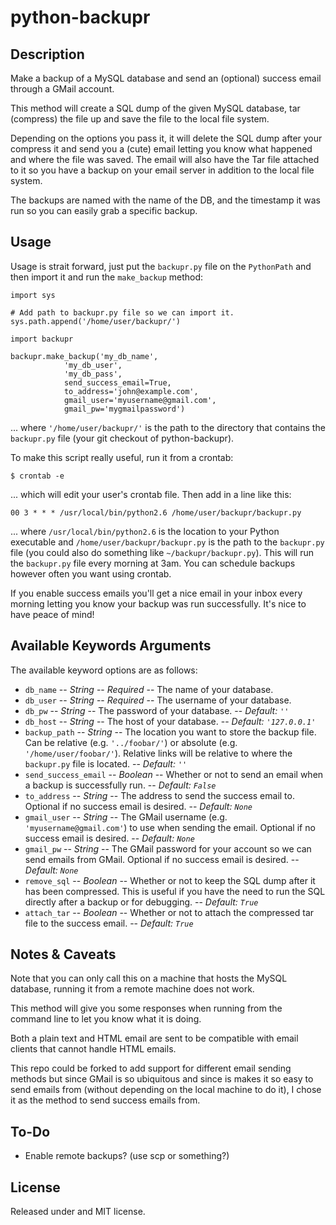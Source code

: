 # python-backupr

## Description

Make a backup of a MySQL database and send an (optional) success email through a GMail account.

This method will create a SQL dump of the given MySQL database, tar (compress) the file up and save the file to the local file system. 

Depending on the options you pass it, it will delete the SQL dump after your compress it and send you a (cute) email letting you know what happened and where the file was saved. The email will also have the Tar file attached to it so you have a backup on your email server in addition to the local file system.

The backups are named with the name of the DB, and the timestamp it was run so you can easily grab a specific backup.


## Usage

Usage is strait forward, just put the `backupr.py` file on the `PythonPath` and then import it and run the `make_backup` method:

    import sys
    
    # Add path to backupr.py file so we can import it.
    sys.path.append('/home/user/backupr/')
    
    import backupr
    
    backupr.make_backup('my_db_name', 
                'my_db_user', 
                'my_db_pass', 
                send_success_email=True,
                to_address='john@example.com', 
                gmail_user='myusername@gmail.com', 
                gmail_pw='mygmailpassword')

... where `'/home/user/backupr/'` is the path to the directory that contains the `backupr.py` file (your git checkout of python-backupr). 

To make this script really useful, run it from a crontab:

    $ crontab -e

... which will edit your user's crontab file. Then add in a line like this:

    00 3 * * * /usr/local/bin/python2.6 /home/user/backupr/backupr.py

... where `/usr/local/bin/python2.6` is the location to your Python executable and `/home/user/backupr/backupr.py` is the path to the `backupr.py` file (you could also do something like `~/backupr/backupr.py`). This will run the `backupr.py` file every morning at 3am. You can schedule backups however often you want using crontab.

If you enable success emails you'll get a nice email in your inbox every morning letting you know your backup was run successfully. It's nice to have peace of mind!

## Available Keywords Arguments

The available keyword options are as follows:
                
- `db_name` -- *String* -- *Required* -- The name of your database.
- `db_user` -- *String* -- *Required* -- The username of your database.
- `db_pw` -- *String* -- The password of your database. -- *Default: `''`*
- `db_host` -- *String* -- The host of your database. -- *Default: `'127.0.0.1'`*
- `backup_path` -- *String* -- The location you want to store the backup file. Can be relative (e.g. `'../foobar/'`) or absolute (e.g. `'/home/user/foobar/'`). Relative links will be relative to where the `backupr.py` file is located. -- *Default: `''`*
- `send_success_email` -- *Boolean* -- Whether or not to send an email when a backup is successfully run. -- *Default: `False`*
- `to_address` -- *String* -- The address to send the success email to. Optional if no success email is desired. -- *Default: `None`*
- `gmail_user` -- *String* -- The GMail username (e.g. `'myusername@gmail.com'`) to use when sending the email. Optional if no success email is desired. -- *Default: `None`*
- `gmail_pw` -- *String* -- The GMail password for your account so we can send emails from GMail. Optional if no success email is desired. -- *Default: `None`*
- `remove_sql` -- *Boolean* -- Whether or not to keep the SQL dump after it has been compressed. This is useful if you have the need to run the SQL directly after a backup or for debugging. -- *Default: `True`*
- `attach_tar` -- *Boolean* -- Whether or not to attach the compressed tar file to the success email. -- *Default: `True`*


## Notes & Caveats

Note that you can only call this on a machine that hosts the MySQL database, running it from a remote machine does not work.

This method will give you some responses when running from the command line to let you know what it is doing.

Both a plain text and HTML email are sent to be compatible with email clients that cannot handle HTML emails.

This repo could be forked to add support for different email sending methods but since GMail is so ubiquitous and since is makes it so easy to send emails from (without depending on the local machine to do it), I chose it as the method to send success emails from.


## To-Do

* Enable remote backups? (use scp or something?)


## License

Released under and MIT license.

